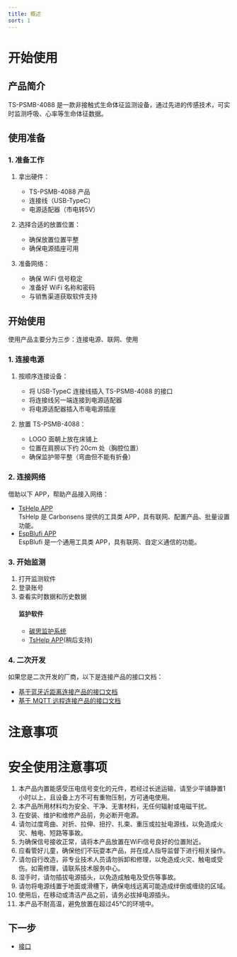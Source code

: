 ```yaml
---
title: 概述
sort: 1
---
```

# 开始使用

## 产品简介
TS-PSMB-4088 是一款非接触式生命体征监测设备，通过先进的传感技术，可实时监测呼吸、心率等生命体征数据。

## 使用准备

### 1. 准备工作
1. 拿出硬件：
   - TS-PSMB-4088 产品
   - 连接线（USB-TypeC）
   - 电源适配器（市电转5V）

2. 选择合适的放置位置：
   - 确保放置位置平整
   - 确保电源插座可用

3. 准备网络：
   - 确保 WiFi 信号稳定
   - 准备好 WiFi 名称和密码
   - 与销售渠道获取软件支持

## 开始使用
使用产品主要分为三步：连接电源、联网、使用

### 1. 连接电源
1. 按顺序连接设备：
   - 将 USB-TypeC 连接线插入 TS-PSMB-4088 的接口
   - 将连接线另一端连接到电源适配器
   - 将电源适配器插入市电电源插座

2. 放置 TS-PSMB-4088：
   - LOGO 面朝上放在床铺上
   - 位置在肩膀以下约 20cm 处（胸腔位置）
   - 确保监护带平整（弯曲但不能有折叠）

### 2. 连接网络
借助以下 APP，帮助产品接入网络：
- [TsHelp APP](./TsHelp.md)  
  TsHelp 是 Carbonsens 提供的工具类 APP，具有联网、配置产品、批量设置功能。
- [EspBlufi APP](./EspBlufi.md)  
  EspBlufi 是一个通用工具类 APP，具有联网、自定义通信的功能。

### 3. 开始监测
1. 打开监测软件
2. 登录账号
3. 查看实时数据和历史数据
   #### 监护软件
   - [碳思监护系统](https://uat.io.bed.carbonsens.com/)
   - [TsHelp APP]()(稍后支持)

### 4. 二次开发
如果您是二次开发的厂商，以下是连接产品的接口文档：
- [基于蓝牙近距离连接产品的接口文档](../Interface/Blufi-Connect.md)
- [基于 MQTT 远程连接产品的接口文档](../Interface/MQTT-Connect.md)
# 注意事项

# 安全使用注意事项
1. 本产品内置能感受压电信号变化的元件，若经过长途运输，请至少平铺静置1小时以上，且设备上方不可有重物压制，方可通电使用。
2. 本产品所用材料均为安全、干净、无害材料，无任何辐射或电磁干扰。
3. 在安装、维护和维修产品前，务必断开电源。
4. 请勿过度弯曲、对折、拉伸、扭拧、扎束、重压或拉扯电源线，以免造成火灾、触电、短路等事故。
5. 为确保信号接收正常，请将本产品放置在WiFi信号良好的位置附近。
6. 应看管好儿童，确保他们不玩耍本产品，并在成人指导监督下进行相关操作。
7. 请勿自行改造，非专业技术人员请勿拆卸和修理，以免造成火灾、触电或受伤。如需修理，请联系技术服务中心。
8. 湿手时，请勿插拔电源插头，以免造成触电及受伤等事故。
9. 请勿将电源线置于地面或滑槽下，确保电线远离可能造成绊倒或缠绕的区域。
10. 使用后，在移动或清洁产品之前，请务必拔掉电源插头。
11. 本产品不耐高温，避免放置在超过45℃的环境中。
    
## 下一步
- [接口](./Notes.md)

